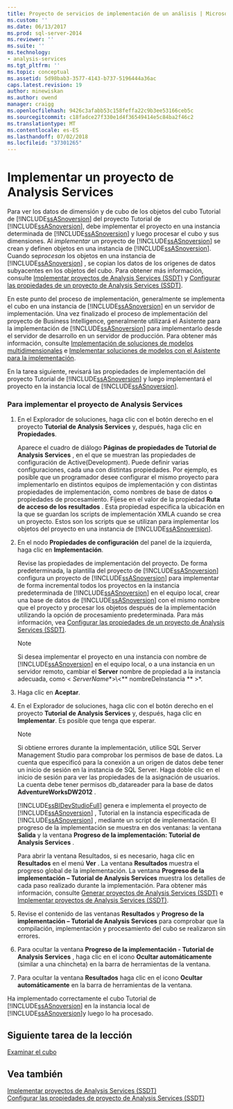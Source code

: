 ```yaml
---
title: Proyecto de servicios de implementación de un análisis | Microsoft Docs
ms.custom: ''
ms.date: 06/13/2017
ms.prod: sql-server-2014
ms.reviewer: ''
ms.suite: ''
ms.technology:
- analysis-services
ms.tgt_pltfrm: ''
ms.topic: conceptual
ms.assetid: 5d98bab3-3577-4143-b737-5196444a36ac
caps.latest.revision: 19
author: minewiskan
ms.author: owend
manager: craigg
ms.openlocfilehash: 9426c3afabb53c158feffa22c9b3ee53166ceb5c
ms.sourcegitcommit: c18fadce27f330e1d4f36549414e5c84ba2f46c2
ms.translationtype: MT
ms.contentlocale: es-ES
ms.lasthandoff: 07/02/2018
ms.locfileid: "37301265"
---
```

# <a name="deploying-an-analysis-services-project"></a>Implementar un proyecto de Analysis Services
  Para ver los datos de dimensión y de cubo de los objetos del cubo Tutorial de [!INCLUDE[ssASnoversion](../includes/ssasnoversion-md.md)] del proyecto Tutorial de [!INCLUDE[ssASnoversion](../includes/ssasnoversion-md.md)], debe implementar el proyecto en una instancia determinada de [!INCLUDE[ssASnoversion](../includes/ssasnoversion-md.md)] y luego procesar el cubo y sus dimensiones. Al *implementar* un proyecto de [!INCLUDE[ssASnoversion](../includes/ssasnoversion-md.md)] se crean y definen objetos en una instancia de [!INCLUDE[ssASnoversion](../includes/ssasnoversion-md.md)]. Cuando se*procesan* los objetos en una instancia de [!INCLUDE[ssASnoversion](../includes/ssasnoversion-md.md)] , se copian los datos de los orígenes de datos subyacentes en los objetos del cubo. Para obtener más información, consulte [Implementar proyectos de Analysis Services &#40;SSDT&#41;](multidimensional-models/deploy-analysis-services-projects-ssdt.md) y [Configurar las propiedades de un proyecto de Analysis Services &#40;SSDT&#41;](multidimensional-models/configure-analysis-services-project-properties-ssdt.md).  
  
 En este punto del proceso de implementación, generalmente se implementa el cubo en una instancia de [!INCLUDE[ssASnoversion](../includes/ssasnoversion-md.md)] en un servidor de implementación. Una vez finalizado el proceso de implementación del proyecto de Business Intelligence, generalmente utilizará el Asistente para la implementación de [!INCLUDE[ssASnoversion](../includes/ssasnoversion-md.md)] para implementarlo desde el servidor de desarrollo en un servidor de producción. Para obtener más información, consulte [Implementación de soluciones de modelos multidimensionales](multidimensional-models/multidimensional-model-solution-deployment.md) e [Implementar soluciones de modelos con el Asistente para la implementación](multidimensional-models/deploy-model-solutions-using-the-deployment-wizard.md).  
  
 En la tarea siguiente, revisará las propiedades de implementación del proyecto Tutorial de [!INCLUDE[ssASnoversion](../includes/ssasnoversion-md.md)] y luego implementará el proyecto en la instancia local de [!INCLUDE[ssASnoversion](../includes/ssasnoversion-md.md)].  
  
### <a name="to-deploy-the-analysis-services-project"></a>Para implementar el proyecto de Analysis Services  
  
1.  En el Explorador de soluciones, haga clic con el botón derecho en el proyecto **Tutorial de Analysis Services** y, después, haga clic en **Propiedades**.  
  
     Aparece el cuadro de diálogo **Páginas de propiedades de Tutorial de Analysis Services** , en el que se muestran las propiedades de configuración de Active(Development). Puede definir varias configuraciones, cada una con distintas propiedades. Por ejemplo, es posible que un programador desee configurar el mismo proyecto para implementarlo en distintos equipos de implementación y con distintas propiedades de implementación, como nombres de base de datos o propiedades de procesamiento. Fíjese en el valor de la propiedad **Ruta de acceso de los resultados** . Esta propiedad especifica la ubicación en la que se guardan los scripts de implementación XMLA cuando se crea un proyecto. Estos son los scripts que se utilizan para implementar los objetos del proyecto en una instancia de [!INCLUDE[ssASnoversion](../includes/ssasnoversion-md.md)].  
  
2.  En el nodo **Propiedades de configuración** del panel de la izquierda, haga clic en **Implementación**.  
  
     Revise las propiedades de implementación del proyecto. De forma predeterminada, la plantilla del proyecto de [!INCLUDE[ssASnoversion](../includes/ssasnoversion-md.md)] configura un proyecto de [!INCLUDE[ssASnoversion](../includes/ssasnoversion-md.md)] para implementar de forma incremental todos los proyectos en la instancia predeterminada de [!INCLUDE[ssASnoversion](../includes/ssasnoversion-md.md)] en el equipo local, crear una base de datos de [!INCLUDE[ssASnoversion](../includes/ssasnoversion-md.md)] con el mismo nombre que el proyecto y procesar los objetos después de la implementación utilizando la opción de procesamiento predeterminada. Para más información, vea [Configurar las propiedades de un proyecto de Analysis Services &#40;SSDT&#41;](multidimensional-models/configure-analysis-services-project-properties-ssdt.md).  
  
    > [!NOTE]  
    >  Si desea implementar el proyecto en una instancia con nombre de [!INCLUDE[ssASnoversion](../includes/ssasnoversion-md.md)] en el equipo local, o a una instancia en un servidor remoto, cambiar el **Server** nombre de propiedad a la instancia adecuada, como \<  *ServerName**>\\<** nombreDeInstancia ** >*.  
  
3.  Haga clic en **Aceptar**.  
  
4.  En el Explorador de soluciones, haga clic con el botón derecho en el proyecto **Tutorial de Analysis Services** y, después, haga clic en **Implementar**. Es posible que tenga que esperar.  
  
    > [!NOTE]  
    >  Si obtiene errores durante la implementación, utilice SQL Server Management Studio para comprobar los permisos de base de datos. La cuenta que especificó para la conexión a un origen de datos debe tener un inicio de sesión en la instancia de SQL Server. Haga doble clic en el inicio de sesión para ver las propiedades de la asignación de usuarios. La cuenta debe tener permisos db_datareader para la base de datos **AdventureWorksDW2012** .  
  
     [!INCLUDE[ssBIDevStudioFull](../includes/ssbidevstudiofull-md.md)] genera e implementa el proyecto de [!INCLUDE[ssASnoversion](../includes/ssasnoversion-md.md)] , Tutorial en la instancia especificada de [!INCLUDE[ssASnoversion](../includes/ssasnoversion-md.md)] , mediante un script de implementación. El progreso de la implementación se muestra en dos ventanas: la ventana **Salida** y la ventana **Progreso de la implementación: Tutorial de Analysis Services** .  
  
     Para abrir la ventana Resultados, si es necesario, haga clic en **Resultados** en el menú **Ver** . La ventana **Resultados** muestra el progreso global de la implementación. La ventana **Progreso de la implementación – Tutorial de Analysis Services** muestra los detalles de cada paso realizado durante la implementación. Para obtener más información, consulte [Generar proyectos de Analysis Services &#40;SSDT&#41;](multidimensional-models/build-analysis-services-projects-ssdt.md) e [Implementar proyectos de Analysis Services &#40;SSDT&#41;](multidimensional-models/deploy-analysis-services-projects-ssdt.md).  
  
5.  Revise el contenido de las ventanas **Resultados** y **Progreso de la implementación – Tutorial de Analysis Services** para comprobar que la compilación, implementación y procesamiento del cubo se realizaron sin errores.  
  
6.  Para ocultar la ventana **Progreso de la implementación - Tutorial de Analysis Services** , haga clic en el icono **Ocultar automáticamente** (similar a una chincheta) en la barra de herramientas de la ventana.  
  
7.  Para ocultar la ventana **Resultados** haga clic en el icono **Ocultar automáticamente** en la barra de herramientas de la ventana.  
  
 Ha implementado correctamente el cubo Tutorial de [!INCLUDE[ssASnoversion](../includes/ssasnoversion-md.md)] en la instancia local de [!INCLUDE[ssASnoversion](../includes/ssasnoversion-md.md)]y luego lo ha procesado.  
  
## <a name="next-task-in-lesson"></a>Siguiente tarea de la lección  
 [Examinar el cubo](lesson-2-6-browsing-the-cube.md)  
  
## <a name="see-also"></a>Vea también  
 [Implementar proyectos de Analysis Services &#40;SSDT&#41;](multidimensional-models/deploy-analysis-services-projects-ssdt.md)   
 [Configurar las propiedades de proyecto de Analysis Services &#40;SSDT&#41;](multidimensional-models/configure-analysis-services-project-properties-ssdt.md)  
  
  
